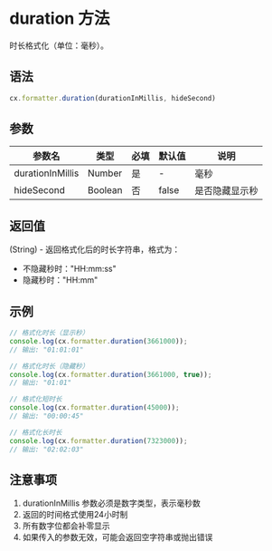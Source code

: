 # duration 方法

时长格式化（单位：毫秒）。

## 语法

```js
cx.formatter.duration(durationInMillis, hideSecond)
```

## 参数

| 参数名 | 类型 | 必填 | 默认值 | 说明 |
|--------|------|------|--------|------|
| durationInMillis | Number | 是 | - | 毫秒 |
| hideSecond | Boolean | 否 | false | 是否隐藏显示秒 |

## 返回值

(String) - 返回格式化后的时长字符串，格式为：
- 不隐藏秒时："HH:mm:ss"
- 隐藏秒时："HH:mm"

## 示例

```js
// 格式化时长（显示秒）
console.log(cx.formatter.duration(3661000)); 
// 输出: "01:01:01"

// 格式化时长（隐藏秒）
console.log(cx.formatter.duration(3661000, true)); 
// 输出: "01:01"

// 格式化短时长
console.log(cx.formatter.duration(45000)); 
// 输出: "00:00:45"

// 格式化长时长
console.log(cx.formatter.duration(7323000)); 
// 输出: "02:02:03"
```

## 注意事项

1. durationInMillis 参数必须是数字类型，表示毫秒数
2. 返回的时间格式使用24小时制
3. 所有数字位都会补零显示
4. 如果传入的参数无效，可能会返回空字符串或抛出错误